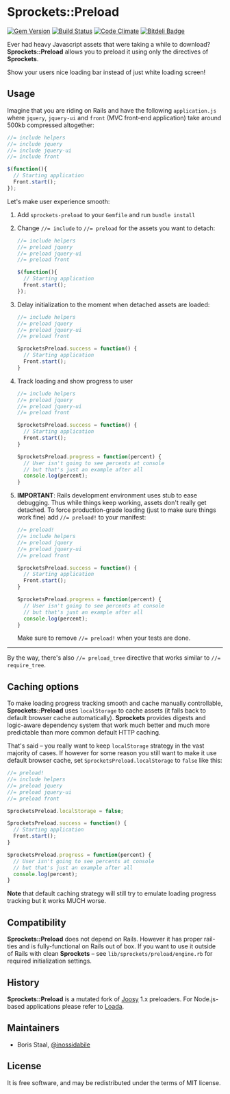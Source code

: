 # Sprockets::Preload

[![Gem Version](https://badge.fury.io/rb/sprockets-preload.png)](http://badge.fury.io/rb/sprockets-preload)
[![Build Status](https://travis-ci.org/inossidabile/sprockets-preload.png?branch=master)](https://travis-ci.org/inossidabile/sprockets-preload)
[![Code Climate](https://codeclimate.com/github/inossidabile/sprockets-preload.png)](https://codeclimate.com/github/inossidabile/sprockets-preload)
[![Bitdeli Badge](https://d2weczhvl823v0.cloudfront.net/inossidabile/sprockets-preload/trend.png)](https://bitdeli.com/free "Bitdeli Badge")

Ever had heavy Javascript assets that were taking a while to download? **Sprockets::Preload** allows you to preload it using only the directives of **Sprockets**.

Show your users nice loading bar instead of just white loading screen!

## Usage

Imagine that you are riding on Rails and have the following `application.js` where `jquery`, `jquery-ui` and `front` (MVC front-end application) take around 500kb compressed altogether:

```javascript
//= include helpers
//= include jquery
//= include jquery-ui
//= include front

$(function(){
  // Starting application
  Front.start();
});
```

Let's make user experience smooth:

1. Add `sprockets-preload` to your `Gemfile` and run `bundle install`

2. Change `//= include` to `//= preload` for the assets you want to detach:

    ```javascript
    //= include helpers
    //= preload jquery
    //= preload jquery-ui
    //= preload front

    $(function(){
      // Starting application
      Front.start();
    });
    ```

3. Delay initialization to the moment when detached assets are loaded:

    ```javascript
    //= include helpers
    //= preload jquery
    //= preload jquery-ui
    //= preload front

    SprocketsPreload.success = function() {
      // Starting application
      Front.start();
    }
    ```

4. Track loading and show progress to user

    ```javascript
    //= include helpers
    //= preload jquery
    //= preload jquery-ui
    //= preload front

    SprocketsPreload.success = function() {
      // Starting application
      Front.start();
    }

    SprocketsPreload.progress = function(percent) {
      // User isn't going to see percents at console
      // but that's just an example after all
      console.log(percent);
    }
    ```

5. **IMPORTANT**: Rails development environment uses stub to ease debugging. Thus while things keep working, assets don't really get detached. To force production-grade loading (just to make sure things work fine) add `//= preload!` to your manifest:

    ```javascript
    //= preload!
    //= include helpers
    //= preload jquery
    //= preload jquery-ui
    //= preload front

    SprocketsPreload.success = function() {
      // Starting application
      Front.start();
    }

    SprocketsPreload.progress = function(percent) {
      // User isn't going to see percents at console
      // but that's just an example after all
      console.log(percent);
    }
    ```

    Make sure to remove `//= preload!` when your tests are done.

-----------

By the way, there's also `//= preload_tree` directive that works similar to `//= require_tree`.

## Caching options

To make loading progress tracking smooth and cache manually controllable, **Sprockets::Preload** uses `localStorage` to cache assets (it falls back to default browser cache automatically). **Sprockets** provides digests and logic-aware dependency system that work much better and much more predictable than more common default HTTP caching.

That's said – you really want to keep `localStorage` strategy in the vast majority of cases. If however for some reason you still want to make it use default browser cache, set `SprocketsPreload.localStorage` to `false` like this:

```javascript
//= preload!
//= include helpers
//= preload jquery
//= preload jquery-ui
//= preload front

SprocketsPreload.localStorage = false;

SprocketsPreload.success = function() {
  // Starting application
  Front.start();
}

SprocketsPreload.progress = function(percent) {
  // User isn't going to see percents at console
  // but that's just an example after all
  console.log(percent);
}
```

**Note** that default caching strategy will still try to emulate loading progress tracking but it works MUCH worse.

## Compatibility

**Sprockets::Preload** does not depend on Rails. However it has proper rail-ties and is fully-functional on Rails out of box. If you want to use it outside of Rails with clean **Sprockets** – see `lib/sprockets/preload/engine.rb` for required initialization settings.

## History

**Sprockets::Preload** is a mutated fork of [Joosy](http://joosy.ws) 1.x preloaders. For Node.js-based applications please refer to [Loada](https://github.com/inossidabile/loada).

## Maintainers

* Boris Staal, [@inossidabile](http://staal.io)

## License

It is free software, and may be redistributed under the terms of MIT license.
